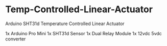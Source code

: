 # Temp-Controlled-Linear-Actuator
 Arduino SHT31d Temperature Controlled Linear Actuator

1x Arduino Pro Mini
1x SHT31d Sensor
1x Dual Relay Module
1x 12vdc 5vdc converter

